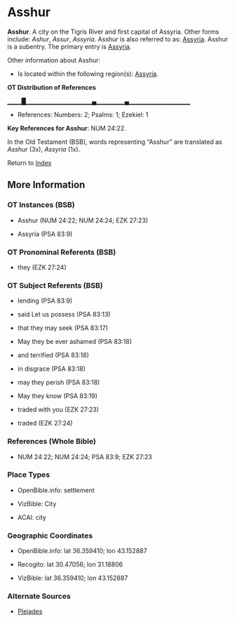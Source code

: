 # Asshur
**Asshur**. 
A city on the Tigris River and first capital of Assyria. 
Other forms include: 
*Ashur*, *Assur*, *Assyria*. 
Asshur is also referred to as: 
[Assyria](Assyria.md). 
Asshur is a subentry. The primary entry is 
[Assyria](Assyria.md). 




Other information about Asshur:


* Is located within the following region(s): 
[Assyria](Assyria.md). 


**OT Distribution of References**

▁▁▁█▁▁▁▁▁▁▁▁▁▁▁▁▁▁▄▁▁▁▁▁▁▄▁▁▁▁▁▁▁▁▁▁▁▁▁
* References: Numbers: 2; Psalms: 1; Ezekiel: 1



**Key References for Asshur**: 
NUM 24:22. 


In the Old Testament (BSB), words representing “Asshur” are translated as 
*Asshur* (3x), *Assyria* (1x). 




Return to [Index](00-Index.md)

## More Information

### OT Instances (BSB)

* Asshur (NUM 24:22; NUM 24:24; EZK 27:23)

* Assyria (PSA 83:9)



### OT Pronominal Referents (BSB)

* they (EZK 27:24)



### OT Subject Referents (BSB)

* lending (PSA 83:9)

* said Let us possess (PSA 83:13)

* that they may seek (PSA 83:17)

* May they be ever ashamed (PSA 83:18)

* and terrified (PSA 83:18)

* in disgrace (PSA 83:18)

* may they perish (PSA 83:18)

* May they know (PSA 83:19)

* traded with you (EZK 27:23)

* traded (EZK 27:24)



### References (Whole Bible)

* NUM 24:22; NUM 24:24; PSA 83:9; EZK 27:23


### Place Types

* OpenBible.info: settlement

* VizBible: City

* ACAI: city



### Geographic Coordinates

* OpenBible.info: lat 36.359410; lon 43.152887

* Recogito: lat 30.47056; lon 31.18806

* VizBible: lat 36.359410; lon 43.152887



### Alternate Sources

* [Pleiades](http://pleiades.stoa.org/places/727078)



